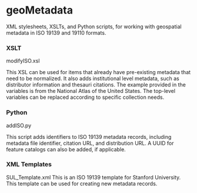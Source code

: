 # geoMetadata
XML stylesheets, XSLTs, and Python scripts, for working with geospatial metadata in ISO 19139 and 19110 formats.

### XSLT

modifyISO.xsl

This XSL can be used for items that already have pre-existing metadata that need to be normalized. It also adds institutional level metadata, such as distributor information and thesauri citations. The example provided in the variables is from the National Atlas of the United States. The top-level variables can be replaced according to specific collection needs.

### Python

addISO.py

This script adds identifiers to ISO 19139 metadata records, including metadata file identifier, citation URL, and distribution URL. A UUID for feature catalogs can also be added, if applicable.

### XML Templates

SUL_Template.xml 
This is an ISO 19139 template for Stanford University. This template can be used for creating new metadata records.


